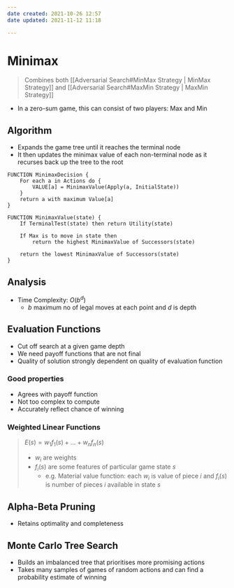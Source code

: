 ```yaml
---
date created: 2021-10-26 12:57
date updated: 2021-11-12 11:18

---
```


# Minimax

> Combines both [[Adversarial Search#MinMax Strategy | MinMax Strategy]] and [[Adversarial Search#MaxMin Strategy | MaxMin Strategy]]

- In a zero-sum game, this can consist of two players: Max and Min

## Algorithm

- Expands the game tree until it reaches the terminal node
- It then updates the minimax value of each non-terminal node as it recurses back up the tree to the root

```
FUNCTION MinimaxDecision {
	For each a in Actions do {
		VALUE[a] = MinimaxValue(Apply(a, InitialState))
	}
	return a with maximum Value[a]
}

FUNCTION MinimaxValue(state) {
	If TerminalTest(state) then return Utility(state)
	
	If Max is to move in state then
		return the highest MinimaxValue of Successors(state)
	
	return the lowest MinimaxValue of Successors(state)
}
```

## Analysis

- Time Complexity: $O(b^d)$
  - $b$ maximum no of legal moves at each point and $d$ is depth

## Evaluation Functions

- Cut off search at a given game depth
- We need payoff functions that are not final
- Quality of solution strongly dependent on quality of evaluation function

### Good properties

- Agrees with payoff function
- Not too complex to compute
- Accurately reflect chance of winning

### Weighted Linear Functions

> $E(s) = w_1f_1(s) + ... + w_nf_n(s)$
>
> - $w_i$ are weights
> - $f_i(s)$ are some features of particular game state $s$
>   - e.g. Material value function: each $w_i$ is value of piece $i$ and $f_i(s)$ is number of pieces $i$ available in state $s$

## Alpha-Beta Pruning

- Retains optimality and completeness

## Monte Carlo Tree Search

- Builds an imbalanced tree that prioritises more promising actions
- Takes many samples of games of random actions and can find a probability estimate of winning
